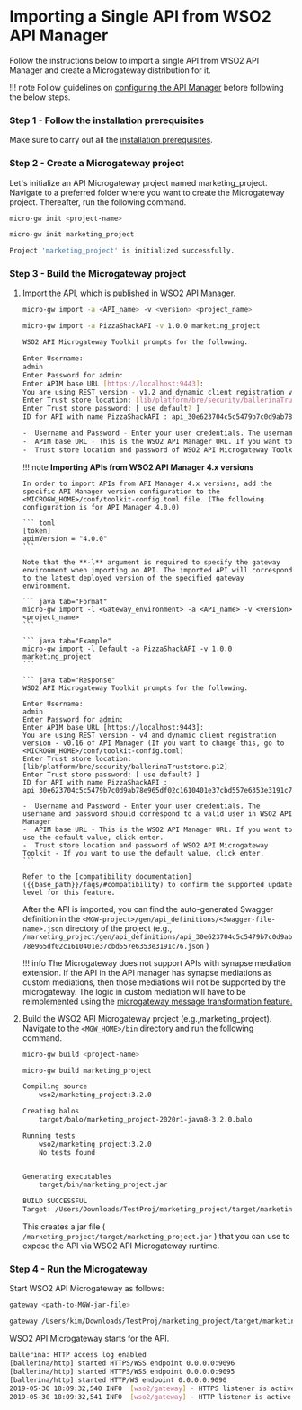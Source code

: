 # Importing a Single API from WSO2 API Manager

Follow the instructions below to import a single API from WSO2 API Manager and create a Microgateway distribution for it.

!!! note
    Follow guidelines on [configuring the API Manager]({{base_path}}/install-and-setup/configuration-for-wso2-api-manager/) before following the below steps.

### Step 1 - Follow the installation prerequisites

Make sure to carry out all the [installation prerequisites]({{base_path}}/install-and-setup/install-on-vm/).

### Step 2 - Create a Microgateway project

Let's initialize an API Microgateway project named marketing\_project. Navigate to a preferred folder where you want to create the Microgateway project. Thereafter, run the following command.

``` bash tab="Format"
micro-gw init <project-name>
```

``` bash tab="Example"
micro-gw init marketing_project
```

``` bash tab="Response"
Project 'marketing_project' is initialized successfully.
```

### Step 3 - Build the Microgateway project

1.  Import the API, which is published in WSO2 API Manager.

    ``` bash tab="Format"
    micro-gw import -a <API_name> -v <version> <project_name> 
    ```

    ``` bash tab="Example"
    micro-gw import -a PizzaShackAPI -v 1.0.0 marketing_project
    ```

    ``` bash tab="Response"
    WSO2 API Microgateway Toolkit prompts for the following.
    
    Enter Username: 
    admin
    Enter Password for admin: 
    Enter APIM base URL [https://localhost:9443]: 
    You are using REST version - v1.2 and dynamic client registration version - v0.17 of API Manager. (If you want to change this, go to <MGW-TK_HOME>/conf/toolkit-config.toml)
    Enter Trust store location: [lib/platform/bre/security/ballerinaTruststore.p12]
    Enter Trust store password: [ use default? ]
    ID for API with name PizzaShackAPI : api_30e623704c5c5479b7c0d9ab78e965df02c1610401e37cbd557e6353e3191c76

    -  Username and Password - Enter your user credentials. The username and password should correspond to a valid user in WSO2 API Manager
    -  APIM base URL - This is the WSO2 API Manager URL. If you want to use the default value, click enter.
    -  Trust store location and password of WSO2 API Microgateway Toolkit - If you want to use the default value, click enter.
    ```

    !!! note
        **Importing APIs from WSO2 API Manager 4.x versions**        

        In order to import APIs from API Manager 4.x versions, add the specific API Manager version configuration to the <MICROGW_HOME>/conf/toolkit-config.toml file. (The following configuration is for API Manager 4.0.0)

        ``` toml
        [token]
        apimVersion = "4.0.0"
        ```

        Note that the **-l** argument is required to specify the gateway environment when importing an API. The imported API will correspond to the latest deployed version of the specified gateway environment.

        ``` java tab="Format"
        micro-gw import -l <Gateway_environment> -a <API_name> -v <version> <project_name> 
        ```

        ``` java tab="Example"
        micro-gw import -l Default -a PizzaShackAPI -v 1.0.0 marketing_project
        ```

        ``` java tab="Response"
        WSO2 API Microgateway Toolkit prompts for the following.
        
        Enter Username: 
        admin
        Enter Password for admin: 
        Enter APIM base URL [https://localhost:9443]: 
        You are using REST version - v4 and dynamic client registration version - v0.16 of API Manager (If you want to change this, go to <MICROGW_HOME>/conf/toolkit-config.toml)
        Enter Trust store location: [lib/platform/bre/security/ballerinaTruststore.p12]
        Enter Trust store password: [ use default? ]
        ID for API with name PizzaShackAPI : api_30e623704c5c5479b7c0d9ab78e965df02c1610401e37cbd557e6353e3191c76

        -  Username and Password - Enter your user credentials. The username and password should correspond to a valid user in WSO2 API Manager
        -  APIM base URL - This is the WSO2 API Manager URL. If you want to use the default value, click enter.
        -  Trust store location and password of WSO2 API Microgateway Toolkit - If you want to use the default value, click enter.
        ```

        Refer to the [compatibility documentation]({{base_path}}/faqs/#compatibility) to confirm the supported update level for this feature.

    After the API is imported, you can find the auto-generated Swagger definition in the `<MGW-project>/gen/api_definitions/<Swagger-file-name>.json` directory of the project (e.g., `/marketing_project/gen/api_definitions/api_30e623704c5c5479b7c0d9ab78e965df02c1610401e37cbd557e6353e3191c76.json` )

    !!! info
        The Microgateway does not support APIs with synapse mediation extension.
        If the API in the API manager has synapse mediations as custom mediations, then those mediations will not be supported by the microgateway. The logic in custom mediation will have to be reimplemented using the [microgateway message transformation feature.]({{base_path}}/how-tos/message-transformation/message-transformation-overview/)

2.  Build the WSO2 API Microgateway project (e.g.,marketing\_project).
    Navigate to the `<MGW_HOME>/bin` directory and run the following command.

    ``` bash tab="Format"
    micro-gw build <project-name>
    ```

    ``` bash tab="Example"
    micro-gw build marketing_project
    ```

    ``` bash tab="Response"
    Compiling source
        wso2/marketing_project:3.2.0

    Creating balos
        target/balo/marketing_project-2020r1-java8-3.2.0.balo

    Running tests
        wso2/marketing_project:3.2.0
        No tests found


    Generating executables
        target/bin/marketing_project.jar

    BUILD SUCCESSFUL
    Target: /Users/Downloads/TestProj/marketing_project/target/marketing_project.jar
    ```

    This creates a jar file ( `/marketing_project/target/marketing_project.jar` ) that you can use to expose the API via WSO2 API Microgateway runtime.

### Step 4 - Run the Microgateway

Start WSO2 API Microgateway as follows:

 ``` bash tab="Format"
 gateway <path-to-MGW-jar-file>
 ```

 ``` bash tab="Example"
 gateway /Users/kim/Downloads/TestProj/marketing_project/target/marketing_project.jar 
 ```

WSO2 API Microgateway starts for the API.

 ``` bash
 ballerina: HTTP access log enabled
 [ballerina/http] started HTTPS/WSS endpoint 0.0.0.0:9096
 [ballerina/http] started HTTPS/WSS endpoint 0.0.0.0:9095
 [ballerina/http] started HTTP/WS endpoint 0.0.0.0:9090
 2019-05-30 18:09:32,540 INFO  [wso2/gateway] - HTTPS listener is active on port 9095 
 2019-05-30 18:09:32,541 INFO  [wso2/gateway] - HTTP listener is active on port 9090 
 ```
